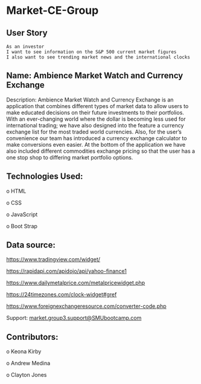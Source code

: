 # Market-CE-Group

## User Story

```
As an investor
I want to see information on the S&P 500 current market figures
I also want to see trending market news and the international clocks
```
## Name: Ambience Market Watch and Currency Exchange
Description: Ambience Market Watch and Currency Exchange is an application that combines different types of market data to allow users to make educated decisions on their future investments to their portfolios. With an ever-changing world where the dollar is becoming less used for international trading; we have also designed into the feature a currency exchange list for the most traded world currencies. Also, for the user’s convenience our team has introduced a currency exchange calculator to make conversions even easier. At the bottom of the application we have also included different commodities exchange pricing so that the user has a one stop shop to differing market portfolio options.
## Technologies Used:
o HTML

o CSS

o JavaScript

o Boot Strap


## Data source:
https://www.tradingview.com/widget/

https://rapidapi.com/apidojo/api/yahoo-finance1

https://www.dailymetalprice.com/metalpricewidget.php

https://24timezones.com/clock-widget#gref

https://www.foreignexchangeresource.com/converter-code.php

Support: market.group3.support@SMUbootcamp.com


## Contributors:
o Keona Kirby

o Andrew Medina

o Clayton Jones
